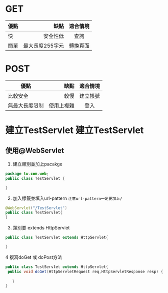 # GET
| 優點        | 缺點   |  適合情境  |
| --------   | -----:  | :----:  |
| 快         | 安全性低   |  查詢  |
|  簡單      |  最大長度255字元   |  轉換頁面  |

# POST
| 優點        | 缺點   |   適合情境  |
| --------   | -----:     | :----:  |
| 比較安全     |      較慢    |  建立帳號 |
| 無最大長度限制  |  使用上複雜   |  登入  |


# 建立TestServlet 建立TestServlet
## 使用@WebServlet
1. 建立類別並加上pacakge
```java
package tw.com.web;
public class TestServlet {

}
````
2. 加入標籤並填入url-pattern
`注意url-pattern一定要加上/`
 ```java
 @WebServlet("/TestServlet")
public class TestServlet{
}
 ```
3. 類別要 extends HttpServlet
```java
public class TestServlet extends HttpServlet{

}
```
4 複寫doGet 或 doPost方法
```java
public class TestServlet extends HttpServlet{
 public void doGet(HttpServletRequest req,HttpServletResponse resp) {
	   
   }
}
```
